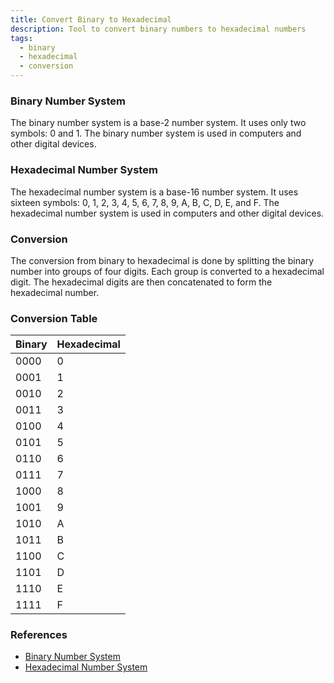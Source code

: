 ```yaml
---
title: Convert Binary to Hexadecimal
description: Tool to convert binary numbers to hexadecimal numbers
tags:
  - binary
  - hexadecimal
  - conversion
---
```


### Binary Number System

The binary number system is a base-2 number system. It uses only two symbols: 0 and 1. The binary number system is used in computers and other digital devices.

### Hexadecimal Number System

The hexadecimal number system is a base-16 number system. It uses sixteen symbols: 0, 1, 2, 3, 4, 5, 6, 7, 8, 9, A, B, C, D, E, and F. The hexadecimal number system is used in computers and other digital devices.

### Conversion

The conversion from binary to hexadecimal is done by splitting the binary number into groups of four digits. Each group is converted to a hexadecimal digit. The hexadecimal digits are then concatenated to form the hexadecimal number.

### Conversion Table

| Binary | Hexadecimal |
| ------ | ----------- |
| 0000   | 0           |
| 0001   | 1           |
| 0010   | 2           |
| 0011   | 3           |
| 0100   | 4           |
| 0101   | 5           |
| 0110   | 6           |
| 0111   | 7           |
| 1000   | 8           |
| 1001   | 9           |
| 1010   | A           |
| 1011   | B           |
| 1100   | C           |
| 1101   | D           |
| 1110   | E           |
| 1111   | F           |

### References

- [Binary Number System](https://en.wikipedia.org/wiki/Binary_number)
- [Hexadecimal Number System](https://en.wikipedia.org/wiki/Hexadecimal)
